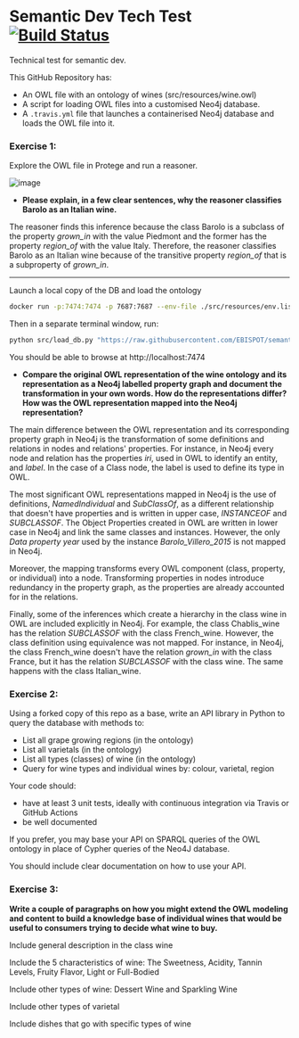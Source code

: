 # Semantic Dev Tech Test  [![Build Status](https://travis-ci.com/EBISPOT/semantic_dev_tech_test.svg?branch=main)](https://travis-ci.com/EBISPOT/semantic_dev_tech_test)

Technical test for semantic dev.

This GitHub Repository has:

 *  An OWL file with an ontology of wines (src/resources/wine.owl)
 *  A script for loading OWL files into a customised Neo4j database.
 *  A `.travis.yml` file that launches a containerised Neo4j database and loads the OWL file into it.
 

### Exercise 1:

Explore the OWL file in Protege and run a reasoner.

![image](https://user-images.githubusercontent.com/112839/97699007-60bd2f00-1aa1-11eb-8e1a-ab8a5b1c98ac.png)

* **Please explain, in a few clear sentences, why the reasoner classifies Barolo as an Italian wine.**

The reasoner finds this inference because the class Barolo is a subclass of the property *grown_in* with the value Piedmont and the former has the property *region_of* with the value Italy. Therefore, the reasoner classifies Barolo as an Italian wine because of the transitive property *region_of* that is a subproperty of *grown_in*.

---


Launch a local copy of the DB and load the ontology

```sh
docker run -p:7474:7474 -p 7687:7687 --env-file ./src/resources/env.list matentzn/vfb-prod
```
Then in a separate terminal window, run:

```sh
python src/load_db.py "https://raw.githubusercontent.com/EBISPOT/semantic_dev_tech_test/main/src/resources/wine.owl"
```

You should be able to browse at http://localhost:7474

* **Compare the original OWL representation of the wine ontology and its representation as a Neo4j labelled property graph and document the transformation in your own words. How do the representations differ? How was the OWL representation mapped into the Neo4j representation?**

The main difference between the OWL representation and its corresponding property graph in Neo4j is the transformation of some definitions and relations in nodes and relations' properties. For instance, in Neo4j every node and relation has the properties *iri*, used in OWL to identify an entity, and *label*. In the case of a Class node, the label is used to define its type in OWL.

The most significant OWL representations mapped in Neo4j is the use of definitions, *NamedIndividual* and *SubClassOf*, as a different relationship that doesn't have properties and is written in upper case, *INSTANCEOF* and *SUBCLASSOF*.  The Object Properties created in OWL are written in lower case in Neo4j and link the same classes and instances. However, the only *Data property year* used by the instance *Barolo_Villero_2015* is not mapped in Neo4j. 

Moreover, the mapping transforms every OWL component (class, property, or individual) into a node. Transforming properties in nodes introduce redundancy in the property graph, as the properties are already accounted for in the relations.

Finally, some of the inferences which create a hierarchy in the class wine in OWL are included explicitly in Neo4j. For example, the class Chablis\_wine has the relation *SUBCLASSOF* with the class French\_wine. However, the class definition using equivalence was not mapped. For instance, in Neo4j, the class French\_wine doesn't have the relation *grown_in* with the class France, but it has the relation *SUBCLASSOF* with the class wine. The same happens with the class Italian\_wine.

### Exercise 2: 

Using a forked copy of this repo as a base, write an API library in Python to query the database with methods to:

* List all grape growing regions (in the ontology)
* List all varietals  (in the ontology)
* List all types (classes) of wine  (in the ontology)
* Query for wine types and individual wines by: colour, varietal, region

Your code should:
  * have at least 3 unit tests, ideally with continuous integration via Travis or GitHub Actions
  * be well documented

If you prefer, you may base your API on SPARQL queries of the OWL ontology in place of Cypher queries of the Neo4J database.

You should include clear documentation on how to use your API.

### Exercise 3:

**Write a couple of paragraphs on how you might extend the OWL modeling and content to build a knowledge base of individual wines that would be useful to consumers trying to decide what wine to buy.**

Include general description in the class wine

Include the 5 characteristics of wine: The Sweetness, Acidity, Tannin Levels, Fruity Flavor, Light or Full-Bodied

Include other types of wine: Dessert Wine and Sparkling Wine

Include other types of varietal

Include dishes that go with specific types of wine